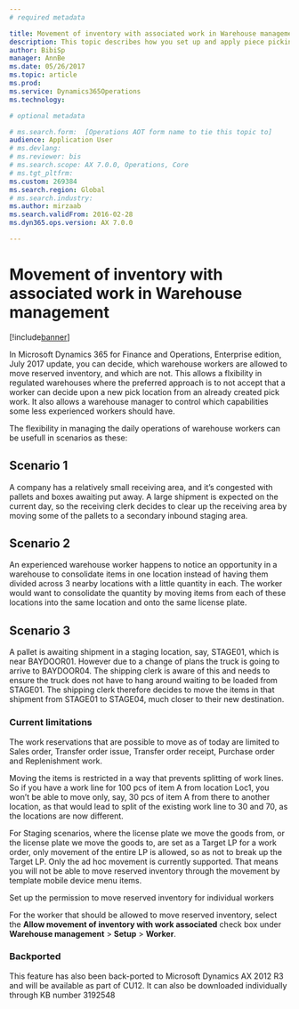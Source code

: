 ```yaml
---
# required metadata

title: Movement of inventory with associated work in Warehouse management
description: This topic describes how you set up and apply piece picking confirmation from a mobile device.
author: BibiSp
manager: AnnBe
ms.date: 05/26/2017
ms.topic: article
ms.prod: 
ms.service: Dynamics365Operations
ms.technology: 

# optional metadata

# ms.search.form:  [Operations AOT form name to tie this topic to]
audience: Application User
# ms.devlang: 
# ms.reviewer: bis
# ms.search.scope: AX 7.0.0, Operations, Core
# ms.tgt_pltfrm: 
ms.custom: 269384
ms.search.region: Global
# ms.search.industry: 
ms.author: mirzaab
ms.search.validFrom: 2016-02-28
ms.dyn365.ops.version: AX 7.0.0

---
```


# Movement of inventory with associated work in Warehouse management

[!include[banner](../includes/banner.md)]

In Microsoft Dynamics 365 for Finance and Operations, Enterprise edition, July 2017 update, you can decide, which warehouse workers are allowed to move reserved inventory, and which are not. This allows a flxibility in regulated warehouses where the preferred approach is to not accept that a worker can decide upon a new pick location from an already created pick work. It also allows a warehouse manager to control which capabilities some less experienced workers should have.

The flexibility in managing the daily operations of warehouse workers can be usefull in scenarios as these:

## Scenario 1
A company has a relatively small receiving area, and it’s congested with pallets and boxes awaiting put away. A large shipment is expected on the current day, so the receiving clerk decides to clear up the receiving area by moving some of the pallets to a secondary inbound staging area.

## Scenario 2
An experienced warehouse worker happens to notice an opportunity in a warehouse to consolidate items in one location instead of having them divided across 3 nearby locations with a little quantity in each. The worker would want to consolidate the quantity by moving items from each of these locations into the same location and onto the same license plate.

## Scenario 3
A pallet is awaiting shipment in a staging location, say, STAGE01, which is near BAYDOOR01. However due to a change of plans the truck is going to arrive to BAYDOOR04. The shipping clerk is aware of this and needs to ensure the truck does not have to hang around waiting to be loaded from STAGE01. The shipping clerk therefore decides to move the items in that shipment from STAGE01 to STAGE04, much closer to their new destination.

### Current limitations

The work reservations that are possible to move as of today are limited to Sales order, Transfer order issue, Transfer order receipt, Purchase order and Replenishment work.

Moving the items is restricted in a way that prevents splitting of work lines. So if you have a work line for 100 pcs of item A from location Loc1, you won’t be able to move only, say, 30 pcs of item A from there to another location, as that would lead to split of the existing work line to 30 and 70, as the locations are now different.

For Staging scenarios, where the license plate we move the goods from, or the license plate we move the goods to, are set as a Target LP for a work order, only movement of the entire LP is allowed, so as not to break up the Target LP.
Only the ad hoc movement is currently supported. That means you will not be able to move reserved inventory through the movement by template mobile device menu items.

Set up the permission to move reserved inventory for individual workers

For the worker that should be allowed to move reserved inventory, select the **Allow movement of inventory with work associated** check box under **Warehouse management** > **Setup** > **Worker**.  

### Backported

This feature has also been back-ported to Microsoft Dynamics AX 2012 R3 and will be available as part of CU12.
It can also be downloaded individually through KB number 3192548 

